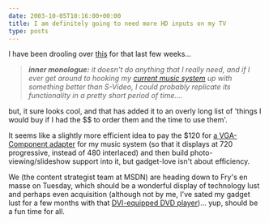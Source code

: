 ```yaml
---
date: 2003-10-05T10:16:00+00:00
title: I am definitely going to need more HD inputs on my TV
type: posts
---
```

I have been drooling over [this](http://www.rokulabs.com/) for that last few weeks...

> _**inner monologue:** it doesn't do anything that I really need, and if I ever get around to hooking my [current music system](http://www.duncanmackenzie.net/musicxp) up with something better than S-Video, I could probably replicate its functionality in a pretty short period of time...._

but, it sure looks cool, and that has added it to an overly long list of 'things I would buy if I had the $$ to order them and the time to use them'.

It seems like a slightly more efficient idea to pay the $120 for [a VGA-Component adapter](http://www.smarthome.com/77706.html) for my music system (so that it displays at 720 progressive, instead of 480 interlaced) and then build photo-viewing/slideshow support into it, but gadget-love isn't about efficiency.

We (the content strategist team at MSDN) are heading down to Fry's en masse on Tuesday, which should be a wonderful display of technology lust and perhaps even acquisition (although not by me, I've sated my gadget lust for a few months with that [DVI-equipped DVD player](http://www.samsungusa.com/cgi-bin/nabc/product/b2c_product_detail.jsp?eUser=&prod_id=DVD-HD931%2fXAA))... yup, should be a fun time for all.
